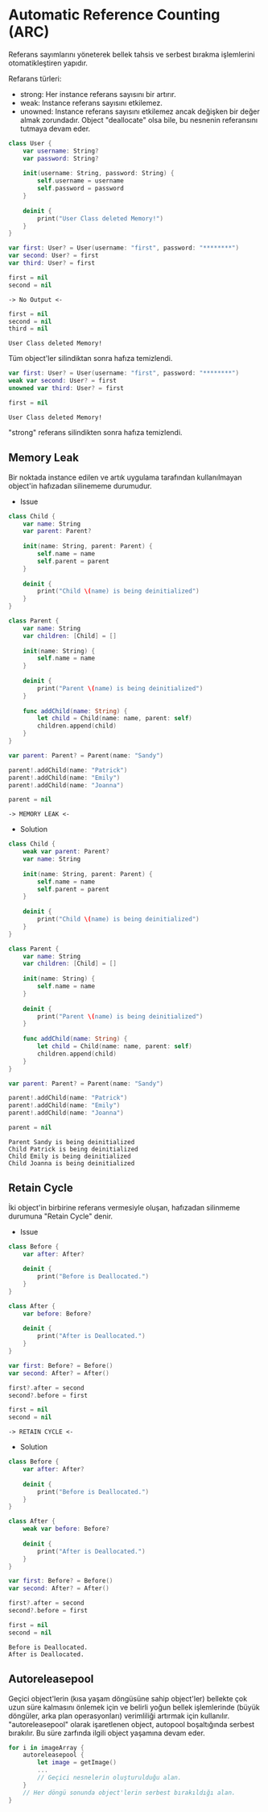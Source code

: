 # Automatic Reference Counting (ARC)
Referans sayımlarını yöneterek bellek tahsis ve serbest bırakma işlemlerini otomatikleştiren yapıdır.

Refarans türleri:
- strong: Her instance referans sayısını bir artırır.
- weak: Instance referans sayısını etkilemez.
- unowned: Instance referans sayısını etkilemez ancak değişken bir değer almak zorundadır. Object "deallocate" olsa bile, bu nesnenin referansını tutmaya devam eder.

```swift
class User {
    var username: String?
    var password: String?
    
    init(username: String, password: String) {
        self.username = username
        self.password = password
    }
    
    deinit {
        print("User Class deleted Memory!")
    }
}
```

```swift
var first: User? = User(username: "first", password: "********")
var second: User? = first
var third: User? = first
```
```swift
first = nil
second = nil
```
```
-> No Output <-
```

```swift
first = nil
second = nil
third = nil
```
```
User Class deleted Memory!
```
Tüm object'ler silindiktan sonra hafıza temizlendi.

```swift
var first: User? = User(username: "first", password: "********")
weak var second: User? = first
unowned var third: User? = first
```
```swift
first = nil
```
```
User Class deleted Memory!
```
"strong" referans silindikten sonra hafıza temizlendi.

## Memory Leak 
Bir noktada instance edilen ve artık uygulama tarafından kullanılmayan object'in hafızadan silinememe durumudur.

- Issue
```swift
class Child {
    var name: String
    var parent: Parent?
    
    init(name: String, parent: Parent) {
        self.name = name
        self.parent = parent
    }
  
    deinit {
        print("Child \(name) is being deinitialized")
    }
}

class Parent {
    var name: String
    var children: [Child] = []
  
    init(name: String) {
        self.name = name
    }
    
    deinit {
        print("Parent \(name) is being deinitialized")
    }
    
    func addChild(name: String) {
        let child = Child(name: name, parent: self)
        children.append(child)
    }
}

var parent: Parent? = Parent(name: "Sandy")

parent!.addChild(name: "Patrick")
parent!.addChild(name: "Emily")
parent!.addChild(name: "Joanna")

parent = nil
```
```
-> MEMORY LEAK <-
```

- Solution
```swift
class Child {
    weak var parent: Parent?
    var name: String
  
    init(name: String, parent: Parent) {
        self.name = name
        self.parent = parent
    }
  
    deinit {
        print("Child \(name) is being deinitialized")
    }
}

class Parent {
    var name: String
    var children: [Child] = []
  
    init(name: String) {
        self.name = name
    }
    
    deinit {
        print("Parent \(name) is being deinitialized")
    }
    
    func addChild(name: String) {
        let child = Child(name: name, parent: self)
        children.append(child)
    }
}

var parent: Parent? = Parent(name: "Sandy")

parent!.addChild(name: "Patrick")
parent!.addChild(name: "Emily")
parent!.addChild(name: "Joanna")

parent = nil
```
```
Parent Sandy is being deinitialized
Child Patrick is being deinitialized
Child Emily is being deinitialized
Child Joanna is being deinitialized
```

## Retain Cycle
İki object'in birbirine referans vermesiyle oluşan, hafızadan silinmeme durumuna "Retain Cycle" denir.

- Issue
```swift
class Before {
    var after: After?
    
    deinit {
        print("Before is Deallocated.")
    }
}

class After {
    var before: Before?
    
    deinit {
        print("After is Deallocated.")
    }
}

var first: Before? = Before()
var second: After? = After()

first?.after = second
second?.before = first

first = nil
second = nil
```
```
-> RETAIN CYCLE <-
```

- Solution
```swift
class Before {
    var after: After?
    
    deinit {
        print("Before is Deallocated.")
    }
}

class After {
    weak var before: Before?
    
    deinit {
        print("After is Deallocated.")
    }
}

var first: Before? = Before()
var second: After? = After()

first?.after = second
second?.before = first

first = nil
second = nil
```
```
Before is Deallocated.
After is Deallocated.
```

## Autoreleasepool 
Geçici object'lerin (kısa yaşam döngüsüne sahip object'ler) bellekte çok uzun süre kalmasını önlemek için ve belirli yoğun bellek işlemlerinde (büyük döngüler, arka plan operasyonları) verimliliği artırmak için kullanılır. "autoreleasepool" olarak işaretlenen object, autopool boşaltığında serbest bırakılır. Bu süre zarfında ilgili object yaşamına devam eder. 

```swift
for i in imageArray {
    autoreleasepool {
        let image = getImage()
        ...
        // Geçici nesnelerin oluşturulduğu alan.
    }
    // Her döngü sonunda object'lerin serbest bırakıldığı alan.
}
```
